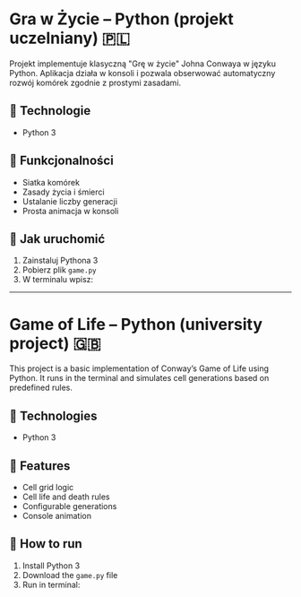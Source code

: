 # Gra w Życie – Python (projekt uczelniany) 🇵🇱

Projekt implementuje klasyczną "Grę w życie" Johna Conwaya w języku Python. Aplikacja działa w konsoli i pozwala obserwować automatyczny rozwój komórek zgodnie z prostymi zasadami.

## 🔧 Technologie
- Python 3

## 🧠 Funkcjonalności
- Siatka komórek
- Zasady życia i śmierci
- Ustalanie liczby generacji
- Prosta animacja w konsoli

## 🚀 Jak uruchomić
1. Zainstaluj Pythona 3
2. Pobierz plik `game.py`
3. W terminalu wpisz:

---

# Game of Life – Python (university project) 🇬🇧

This project is a basic implementation of Conway’s Game of Life using Python. It runs in the terminal and simulates cell generations based on predefined rules.

## 🔧 Technologies
- Python 3

## 🧠 Features
- Cell grid logic
- Cell life and death rules
- Configurable generations
- Console animation

## 🚀 How to run
1. Install Python 3
2. Download the `game.py` file
3. Run in terminal:

